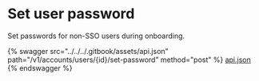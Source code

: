 # Set user password

Set passwords for non-SSO users during onboarding.

{% swagger src="../../../.gitbook/assets/api.json" path="/v1/accounts/users/{id}/set-password" method="post" %}
[api.json](../../../.gitbook/assets/api.json)
{% endswagger %}
